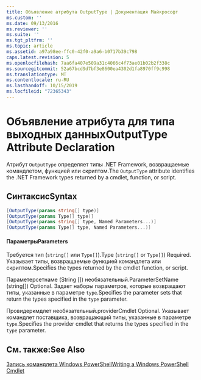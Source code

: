 ```yaml
---
title: Объявление атрибута OutputType | Документация Майкрософт
ms.custom: ''
ms.date: 09/13/2016
ms.reviewer: ''
ms.suite: ''
ms.tgt_pltfrm: ''
ms.topic: article
ms.assetid: a97a98ee-ffc0-42f0-a9a6-b0717b39c798
caps.latest.revision: 5
ms.openlocfilehash: 7aa6fa407e509a31c4066c4f73ae01b02b2f338c
ms.sourcegitcommit: 52a67bcd9d7bf3e8600ea4302d1fa8970ff9c998
ms.translationtype: MT
ms.contentlocale: ru-RU
ms.lasthandoff: 10/15/2019
ms.locfileid: "72365343"
---
```

# <a name="outputtype-attribute-declaration"></a><span data-ttu-id="a50fe-102">Объявление атрибута для типа выходных данных</span><span class="sxs-lookup"><span data-stu-id="a50fe-102">OutputType Attribute Declaration</span></span>

<span data-ttu-id="a50fe-103">Атрибут `OutputType` определяет типы .NET Framework, возвращаемые командлетом, функцией или скриптом.</span><span class="sxs-lookup"><span data-stu-id="a50fe-103">The `OutputType` attribute identifies the .NET Framework types returned by a cmdlet, function, or script.</span></span>

## <a name="syntax"></a><span data-ttu-id="a50fe-104">Синтаксис</span><span class="sxs-lookup"><span data-stu-id="a50fe-104">Syntax</span></span>

```csharp
[OutputType(params string[] type)]
[OutputType(params Type[] type)]
[OutputType(params string[] type, Named Parameters...)]
[OutputType(params Type[] type, Named Parameters...)]
```

#### <a name="parameters"></a><span data-ttu-id="a50fe-105">Параметры</span><span class="sxs-lookup"><span data-stu-id="a50fe-105">Parameters</span></span>

<span data-ttu-id="a50fe-106">Требуется тип (`string[]` или `Type[]`).</span><span class="sxs-lookup"><span data-stu-id="a50fe-106">Type (`string[]` or `Type[]`) Required.</span></span> <span data-ttu-id="a50fe-107">Указывает типы, возвращаемые функцией командлета или скриптом.</span><span class="sxs-lookup"><span data-stu-id="a50fe-107">Specifies the types returned by the cmdlet function, or script.</span></span>

<span data-ttu-id="a50fe-108">Параметерсетнаме (String []) необязательный.</span><span class="sxs-lookup"><span data-stu-id="a50fe-108">ParameterSetName (string[]) Optional.</span></span> <span data-ttu-id="a50fe-109">Задает наборы параметров, которые возвращают типы, указанные в параметре `type`.</span><span class="sxs-lookup"><span data-stu-id="a50fe-109">Specifies the parameter sets that return the types specified in the `type` parameter.</span></span>

<span data-ttu-id="a50fe-110">Провидеркмдлет необязательный.</span><span class="sxs-lookup"><span data-stu-id="a50fe-110">providerCmdlet Optional.</span></span> <span data-ttu-id="a50fe-111">Указывает командлет поставщика, возвращающий типы, указанные в параметре `type`.</span><span class="sxs-lookup"><span data-stu-id="a50fe-111">Specifies the provider cmdlet that returns the types specified in the `type` parameter.</span></span>

## <a name="see-also"></a><span data-ttu-id="a50fe-112">См. также:</span><span class="sxs-lookup"><span data-stu-id="a50fe-112">See Also</span></span>

[<span data-ttu-id="a50fe-113">Запись командлета Windows PowerShell</span><span class="sxs-lookup"><span data-stu-id="a50fe-113">Writing a Windows PowerShell Cmdlet</span></span>](./writing-a-windows-powershell-cmdlet.md)
